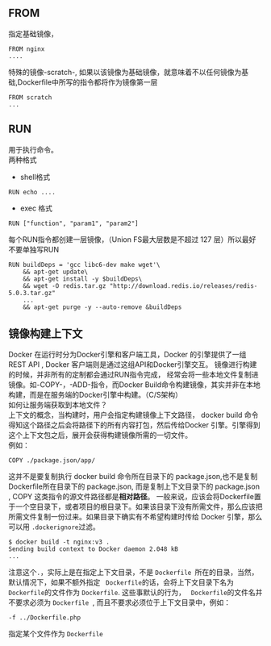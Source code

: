 ## FROM 
指定基础镜像， 

```
FROM nginx
....
```
特殊的镜像-scratch-, 如果以该镜像为基础镜像，就意味着不以任何镜像为基础,Dockerfile中所写的指令都将作为镜像第一层
```
FROM scratch
...
```

## RUN
用于执行命令。<br>
两种格式
- shell格式
```
RUN echo ....
```

- exec 格式
```
RUN ["function", "param1", "param2"]
```
每个RUN指令都创建一层镜像，（Union FS最大层数是不超过 127 层）所以最好不要单独写RUN
```
RUN buildDeps = 'gcc libc6-dev make wget'\
    && apt-get update\
    && apt-get install -y $buildDeps\
    && wget -O redis.tar.gz "http://download.redis.io/releases/redis-5.0.3.tar.gz"
    ...
    && apt-get purge -y --auto-remove &buildDeps
```

## 镜像构建上下文
Docker 在运行时分为Docker引擎和客户端工具，Docker 的引擎提供了一组 REST API , Docker 客户端则是通过这组API和Docker引擎交互。
镜像进行构建的时候，并非所有的定制都会通过RUN指令完成， 经常会将一些本地文件复制进镜像。如-COPY-，-ADD-指令，而Docker Build命令构建镜像，其实并非在本地构建，而是在服务端的Docker引擎中构建。（C/S架构）<br>
如何让服务端获取到本地文件？<br>
上下文的概念，当构建时，用户会指定构建镜像上下文路径， docker build 命令得知这个路径之后会将路径下的所有内容打包，然后传给Docker 引擎。引擎得到这个上下文包之后，展开会获得构建镜像所需的一切文件。<br>
例如：<br>
```
COPY ./package.json/app/
```
这并不是要复制执行 docker build 命令所在目录下的 package.json,也不是复制Dockerfile所在目录下的 package.json, 而是复制上下文目录下的 package.json , COPY 这类指令的源文件路径都是<b>相对路径</b>。
一般来说，应该会将Dockerfile置于一个空目录下，或者项目的根目录下。如果该目录下没有所需文件，那么应该把所需文件复制一份过来。如果目录下确实有不希望构建时传给 Docker 引擎，那么可以用 ```.dockerignore```过滤。
```
$ docker build -t nginx:v3 .
Sending build context to Docker daemon 2.048 kB
...
```
注意这个``` . ```，实际上是在指定上下文目录，不是 ```Dockerfile ```所在的目录，当然，默认情况下，如果不额外指定 ``` Dockerfile```的话，会将上下文目录下名为 ``` Dockerfile ```的文件作为 ``` Dockerfile ```.
这些事默认的行为， ``` Dockerfile```的文件名并不要求必须为 ```Dockerfile ```, 而且不要求必须位于上下文目录中，例如：
```
-f ../Dockerfile.php
```
指定某个文件作为 ```Dockerfile ```

